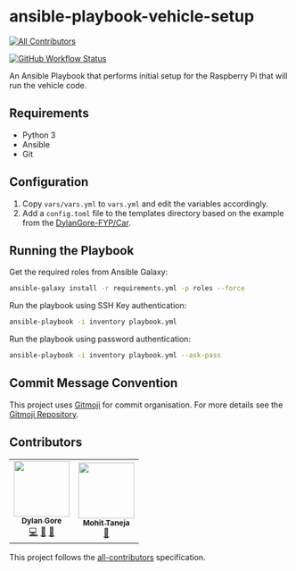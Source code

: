 # ansible-playbook-vehicle-setup

<!-- prettier-ignore-start -->
<!-- markdownlint-disable -->
<!-- ALL-CONTRIBUTORS-BADGE:START - Do not remove or modify this section -->
[![All Contributors](https://img.shields.io/badge/all_contributors-2-orange.svg?style=for-the-badge)](#contributors)
<!-- ALL-CONTRIBUTORS-BADGE:END -->
<!-- markdownlint-restore -->
<!-- prettier-ignore-end -->

[![GitHub Workflow Status](https://img.shields.io/github/workflow/status/DylanGore-FYP/ansible-playbook-vehicle-setup/lint-playbook?label=Lint&logo=github&style=for-the-badge)](https://github.com/DylanGore-FYP/ansible-playbook-vehicle-setup/actions/workflows/lint.yml)

An Ansible Playbook that performs initial setup for the Raspberry Pi that will run the vehicle code.

## Requirements

- Python 3
- Ansible
- Git

## Configuration

1. Copy `vars/vars.yml` to `vars.yml` and edit the variables accordingly.
2. Add a `config.toml` file to the templates directory based on the example from the [DylanGore-FYP/Car](https://github.com/DylanGore-FYP/Car/blob/main/config.sample.toml).

## Running the Playbook

Get the required roles from Ansible Galaxy:

```bash
ansible-galaxy install -r requirements.yml -p roles --force
```

Run the playbook using SSH Key authentication:

```bash
ansible-playbook -i inventory playbook.yml
```

Run the playbook using password authentication:

```bash
ansible-playbook -i inventory playbook.yml --ask-pass
```

## Commit Message Convention

This project uses [Gitmoji](https://gitmoji.dev/) for commit organisation. For more details see the [Gitmoji Repository](https://github.com/carloscuesta/gitmoji).

## Contributors

<!-- ALL-CONTRIBUTORS-LIST:START - Do not remove or modify this section -->
<!-- prettier-ignore-start -->
<!-- markdownlint-disable -->
<table>
  <tr>
    <td align="center"><a href="https://github.com/DylanGore"><img src="https://avatars.githubusercontent.com/u/2760449?v=4?s=100" width="100px;" alt=""/><br /><sub><b>Dylan Gore</b></sub></a><br /><a href="https://github.com/DylanGore-FYP/ansible-playbook-vehicle-setup/commits?author=DylanGore" title="Code">💻</a> <a href="https://github.com/DylanGore-FYP/ansible-playbook-vehicle-setup/commits?author=DylanGore" title="Documentation">📖</a> <a href="#ideas-DylanGore" title="Ideas, Planning, & Feedback">🤔</a></td>
    <td align="center"><a href="https://github.com/mohittaneja7"><img src="https://avatars.githubusercontent.com/u/4126813?v=4?s=100" width="100px;" alt=""/><br /><sub><b>Mohit Taneja</b></sub></a><br /><a href="#ideas-mohittaneja7" title="Ideas, Planning, & Feedback">🤔</a></td>
  </tr>
</table>

<!-- markdownlint-restore -->
<!-- prettier-ignore-end -->

<!-- ALL-CONTRIBUTORS-LIST:END -->

This project follows the [all-contributors](https://github.com/all-contributors/all-contributors) specification.
